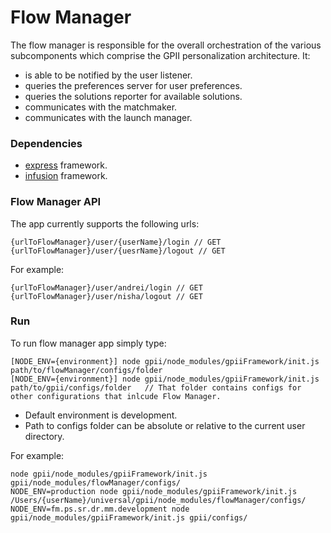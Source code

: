 Flow Manager
===

The flow manager is responsible for the overall orchestration of the various subcomponents which comprise the GPII personalization architecture. It:

- is able to be notified by the user listener.
- queries the preferences server for user preferences.
- queries the solutions reporter for available solutions.
- communicates with the matchmaker.
- communicates with the launch manager.

### Dependencies

- [express](http://expressjs.com/) framework.
- [infusion](https://github.com/fluid-project/infusion) framework.

### Flow Manager API

The app currently supports the following urls:

    {urlToFlowManager}/user/{userName}/login // GET
    {urlToFlowManager}/user/{uesrName}/logout // GET

For example:

    {urlToFlowManager}/user/andrei/login // GET
    {urlToFlowManager}/user/nisha/logout // GET

### Run

To run flow manager app simply type:

    [NODE_ENV={environment}] node gpii/node_modules/gpiiFramework/init.js path/to/flowManager/configs/folder
    [NODE_ENV={environment}] node gpii/node_modules/gpiiFramework/init.js path/to/gpii/configs/folder   // That folder contains configs for other configurations that inlcude Flow Manager.

- Default environment is development.
- Path to configs folder can be absolute or relative to the current user directory.

For example:

    node gpii/node_modules/gpiiFramework/init.js gpii/node_modules/flowManager/configs/
    NODE_ENV=production node gpii/node_modules/gpiiFramework/init.js /Users/{userName}/universal/gpii/node_modules/flowManager/configs/
    NODE_ENV=fm.ps.sr.dr.mm.development node gpii/node_modules/gpiiFramework/init.js gpii/configs/